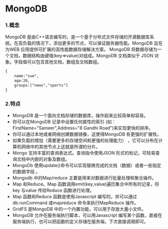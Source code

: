 # MongoDB

### 1.概念

MongoDB 是由C++语言编写的，是一个基于分布式文件存储的开源数据库系统。在高负载的情况下，添加更多的节点，可以保证服务器性能。MongoDB 旨在为WEB 应用提供可扩展的高性能数据存储解决方案。 MongoDB 将数据存储为一个文档，数据结构由键值(key=>value)对组成。MongoDB 文档类似于 JSON 对象。字段值可以包含其他文档，数组及文档数组。

```html
{
    name:"sue",
    age:26,
    groups:["news","sports"]
}
```

### 2.特点

- MongoDB 是一个面向文档存储的数据库，操作起来比较简单和容易。
- 你可以在MongoDB 记录中设置任何属性的索引 (如：FirstName="Sameer",Address="8 Gandhi Road")来实现更快的排序。
- 你可以通过本地或者网络创建数据镜像，这使得MongoDB 有更强的扩展性。
- 如果负载的增加（需要更多的存储空间和更强的处理能力） ，它可以分布在计算机网络中的其他节点上这就是所谓的分片。
- Mongo 支持丰富的查询表达式。查询指令使用JSON 形式的标记，可轻易查询文档中内嵌的对象及数组。
- MongoDb 使用update()命令可以实现替换完成的文档（数据）或者一些指定的数据字段 。
- Mongodb 中的Map/reduce 主要是用来对数据进行批量处理和聚合操作。
- Map 和Reduce。Map 函数调用emit(key,value)遍历集合中所有的记录，将key 与value 传给Reduce 函数进行处理。
- Map 函数和Reduce 函数是使用Javascript 编写的，并可以通过db.runCommand 或mapreduce 命令来执行MapReduce 操作。
- GridFS 是MongoDB 中的一个内置功能，可以用于存放大量小文件。
- MongoDB 允许在服务端执行脚本，可以用Javascript 编写某个函数，直接在服务端执行，也可以把函数的定义存储在服务端，下次直接调用即可。